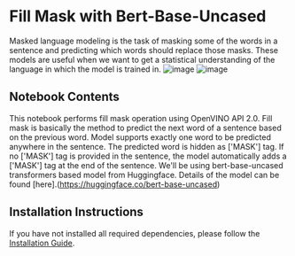 # Fill Mask with Bert-Base-Uncased
Masked language modeling is the task of masking some of the words in a sentence and predicting which words should replace those masks. These models are useful when we want to get a statistical understanding of the language in which the model is trained in.
![image](https://user-images.githubusercontent.com/95271966/206129198-524456ff-8fd3-4a61-82ed-cd8322cddfc3.png)
![image](https://user-images.githubusercontent.com/95271966/206129237-eb983579-a58e-4897-a307-af55d8f76158.png)

## Notebook Contents
This notebook performs fill mask operation using OpenVINO API 2.0. Fill mask is basically the method to predict the next word of a sentence based on the previous word. Model supports exactly one word to be predicted anywhere in the sentence. The predicted word is hidden as ['MASK'] tag. If no ['MASK'] tag is provided in the sentence, the model automatically adds a ['MASK'] tag at the end of the sentence. We'll be using bert-base-uncased transformers based model from Huggingface. Details of the model can be found [here].(https://huggingface.co/bert-base-uncased)


## Installation Instructions
If you have not installed all required dependencies, please follow the [Installation Guide](https://github.com/openvinotoolkit/openvino_notebooks/blob/main/README.md).
